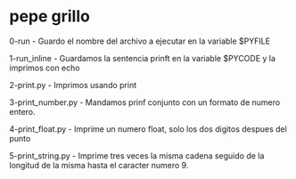 # pepe grillo

0-run - Guardo el nombre del archivo a ejecutar en la variable $PYFILE

1-run_inline - Guardamos la sentencia prinft en la variable $PYCODE y la imprimos con echo

2-print.py - Imprimos usando print

3-print_number.py - Mandamos prinf conjunto con un formato de numero entero.

4-print_float.py - Imprime un numero float, solo los dos digitos despues del punto

5-print_string.py - Imprime tres veces la misma cadena seguido de la longitud de la misma hasta el caracter numero 9.